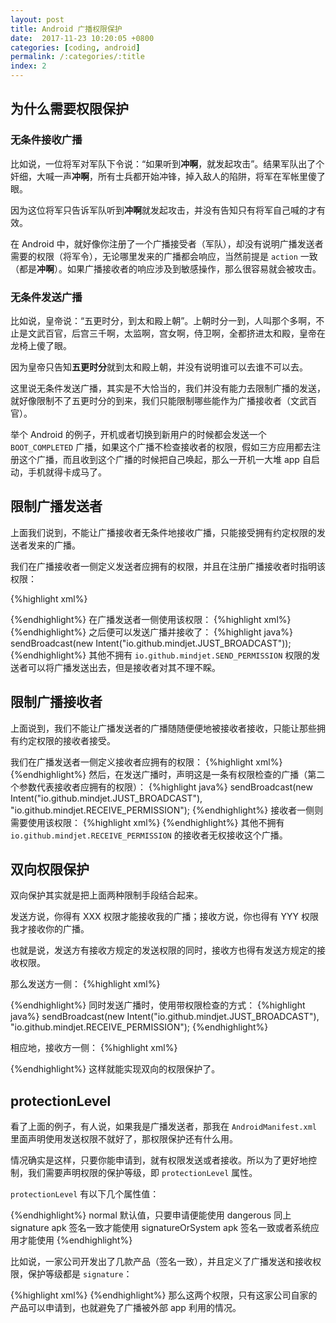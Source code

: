 ```yaml
---
layout: post
title: Android 广播权限保护
date:  2017-11-23 10:20:05 +0800
categories: [coding, android]
permalink: /:categories/:title
index: 2
---
```


## 为什么需要权限保护

### 无条件接收广播

比如说，一位将军对军队下令说：“如果听到**冲啊**，就发起攻击”。结果军队出了个奸细，大喊一声**冲啊**，所有士兵都开始冲锋，掉入敌人的陷阱，将军在军帐里傻了眼。

因为这位将军只告诉军队听到**冲啊**就发起攻击，并没有告知只有将军自己喊的才有效。

在 Android 中，就好像你注册了一个广播接受者（军队），却没有说明广播发送者需要的权限（将军令），无论哪里发来的广播都会响应，当然前提是 `action` 一致（都是**冲啊**）。如果广播接收者的响应涉及到敏感操作，那么很容易就会被攻击。

### 无条件发送广播

比如说，皇帝说：“五更时分，到太和殿上朝”。上朝时分一到，人叫那个多啊，不止是文武百官，后宫三千啊，太监啊，宫女啊，侍卫啊，全都挤进太和殿，皇帝在龙椅上傻了眼。

因为皇帝只告知**五更时分**就到太和殿上朝，并没有说明谁可以去谁不可以去。

这里说无条件发送广播，其实是不大恰当的，我们并没有能力去限制广播的发送，就好像限制不了五更时分的到来，我们只能限制哪些能作为广播接收者（文武百官）。

举个 Android 的例子，开机或者切换到新用户的时候都会发送一个 `BOOT_COMPLETED` 广播，如果这个广播不检查接收者的权限，假如三方应用都去注册这个广播，而且收到这个广播的时候把自己唤起，那么一开机一大堆 app 自启动，手机就得卡成马了。


## 限制广播发送者

上面我们说到，不能让广播接收者无条件地接收广播，只能接受拥有约定权限的发送者发来的广播。

我们在广播接收者一侧定义发送者应拥有的权限，并且在注册广播接收者时指明该权限：

{%highlight xml%}
<permission android:name="io.github.mindjet.SEND_PERMISSION" />

<receiver android:name="MyBroadcastReceiver"
        android:permission="io.github.mindjet.SEND_PERMISSION">
    <intent-filter>
            <action android:name="io.github.mindjet.JUST_BROADCAST" />
    </intent-filter>
</receiver>
{%endhighlight%}
在广播发送者一侧使用该权限：
{%highlight xml%}
<uses-permission android:name="io.github.mindjet.SEND_PERMISSION" />
{%endhighlight%}
之后便可以发送广播并接收了：
{%highlight java%}
sendBroadcast(new Intent("io.github.mindjet.JUST_BROADCAST"));
{%endhighlight%}
其他不拥有 `io.github.mindjet.SEND_PERMISSION` 权限的发送者可以将广播发送出去，但是接收者对其不理不睬。

## 限制广播接收者

上面说到，我们不能让广播发送者的广播随随便便地被接收者接收，只能让那些拥有约定权限的接收者接受。

我们在广播发送者一侧定义接收者应拥有的权限：
{%highlight xml%}
<permission android:name="io.github.mindjet.RECEIVE_PERMISSION" />
{%endhighlight%}
然后，在发送广播时，声明这是一条有权限检查的广播（第二个参数代表接收者应拥有的权限）：
{%highlight java%}
sendBroadcast(new Intent("io.github.mindjet.JUST_BROADCAST"), "io.github.mindjet.RECEIVE_PERMISSION");
{%endhighlight%}
接收者一侧则需要使用该权限：
{%highlight xml%}
<uses-permission android:name="io.github.mindjet.RECEIVE_PERMISSION" />
{%endhighlight%}
其他不拥有 `io.github.mindjet.RECEIVE_PERMISSION` 的接收者无权接收这个广播。

## 双向权限保护

双向保护其实就是把上面两种限制手段结合起来。

发送方说，你得有 XXX 权限才能接收我的广播；接收方说，你也得有 YYY 权限我才接收你的广播。

也就是说，发送方有接收方规定的发送权限的同时，接收方也得有发送方规定的接收权限。

那么发送方一侧：
{%highlight xml%}
<!-- 声明接收权限 -->
<permission android:name="io.github.mindjet.RECEIVE_PERMISSION" />
<!-- 使用发送权限 -->
<uses-permission android:name="io.github.mindjet.SEND_PERMISSION" />
{%endhighlight%}
同时发送广播时，使用带权限检查的方式：
{%highlight java%}
sendBroadcast(new Intent("io.github.mindjet.JUST_BROADCAST"), "io.github.mindjet.RECEIVE_PERMISSION");
{%endhighlight%}

相应地，接收方一侧：
{%highlight xml%}
<!-- 声明发送权限 -->
<permission android:name="io.github.mindjet.SEND_PERMISSION" />
<!-- 使用接收权限 -->
<uses-permission android:name="io.github.mindjet.RECEIVE_PERMISSION" />

<receiver android:name="MyBroadcastReceiver"
        android:permission="io.github.mindjet.SEND_PERMISSION">
    <intent-filter>
            <action android:name="io.github.mindjet.JUST_BROADCAST" />
    </intent-filter>
</receiver>
{%endhighlight%}
这样就能实现双向的权限保护了。


## protectionLevel

看了上面的例子，有人说，如果我是广播发送者，那我在 `AndroidManifest.xml` 里面声明使用发送权限不就好了，那权限保护还有什么用。

情况确实是这样，只要你能申请到，就有权限发送或者接收。所以为了更好地控制，我们需要声明权限的保护等级，即 `protectionLevel` 属性。

`protectionLevel` 有以下几个属性值：

{%endhighlight%}
normal              默认值，只要申请便能使用
dangerous           同上
signature           apk 签名一致才能使用
signatureOrSystem   apk 签名一致或者系统应用才能使用
{%endhighlight%}

比如说，一家公司开发出了几款产品（签名一致），并且定义了广播发送和接收权限，保护等级都是 `signature`：

{%highlight xml%}
<permission android:name="io.github.mindjet.SEND_PERMISSION"
        protectionLevel="signature" />
<permission android:name="io.github.mindjet.RECEIVE_PERMISSION"
        protectionLevel="signature" />
{%endhighlight%}
那么这两个权限，只有这家公司自家的产品可以申请到，也就避免了广播被外部 app 利用的情况。
